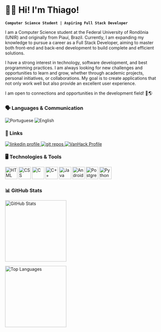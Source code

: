 # 👨‍💻 Hi! I'm Thiago! 

**`Computer Science Student | Aspiring Full Stack Developer `**

I am a Computer Science student at the Federal University of Rondônia (UNIR) and originally from Piauí, Brazil. Currently, I am expanding my knowledge to pursue a career as a Full Stack Developer, aiming to master both front-end and back-end development to build complete and efficient solutions.

I have a strong interest in technology, software development, and best programming practices. I am always looking for new challenges and opportunities to learn and grow, whether through academic projects, personal initiatives, or collaborations. My goal is to create applications that not only work well but also provide an excellent user experience.

I am open to connections and opportunities in the development field! 🚀🌎

### 🗣️ Languages & Communication
<p align="left">
   <img 
      alt="Portuguese" 
      title="Fluent in Portuguese" 
      src="https://custom-icon-badges.demolab.com/badge/-Portuguese-blue?style=for-the-badge&logo=google-translate&logoColor=white&labelColor=0e76a8"
   />
   <img 
      alt="English" 
      title="Intermediate and Learning English" 
      src="https://custom-icon-badges.demolab.com/badge/-English%20(Intermediate%20&%20Learning)-orange?style=for-the-badge&logo=google-translate&logoColor=white&labelColor=ff9800"
   />
</p>

### 📌 Links

<p align="left">
   <a href="https://www.linkedin.com/in/thiago-nascimento-916290328/?original_referer=">
      <img 
         alt="linkedin profile" 
         title="Visit my linkedin" src="https://custom-icon-badges.demolab.com/badge/-LinkedIn-blue?logo=linkedin&logoColor=white&style=for-the-badge&labelColor=0e76a8"
      />
   </a> 
   <a href="https://github.com/ThiagoACNascimento?tab=repositories">
      <img 
         alt="git repos" title="Visit my repository" src="https://custom-icon-badges.demolab.com/badge/-My%20Repos-993399?style=for-the-badge&logoColor=white&logo=repo"
      />
   </a>
   <a href="https://vanhack.com/T/ThiagoAntonio">
      <img 
         alt="VanHack Profile" 
         title="Visit my VanHack profile" 
         src="https://custom-icon-badges.demolab.com/badge/-VanHack-blue?style=for-the-badge&logo=vanhack&logoColor=white&labelColor=0e76a8"
      />
   </a>
 
<!--<a href="https://github.com/ThiagoACNascimento?tab=followers">
      <img 
         alt="followers" title="Follow me on Github" src="https://custom-icon-badges.demolab.com/github/followers/ThiagoACNascimento?color=236ad3&labelColor=1155ba&style=for-the-badge&logo=person-add&label=Follow&logoColor=white"
      />
   </a>
   <a href="https://github.com/ThiagoACNascimento? tab=repositories&sort=stargazers">
      <img 
         alt="total stars" title="Total stars on GitHub" src="https://custom-icon-badges.demolab.com/github/stars/ThiagoACNascimento?color=55960c&style=for-the-badge&labelColor=488207&logo=star"
      />
   </a>  Add later -->
</p>

### 🖥️ Technologies & Tools
<p align="left">
   <img 
      alt="HTML" 
      title="Html" 
      width="40px" 
      src="https://cdn.jsdelivr.net/gh/devicons/devicon@latest/icons/html5/html5-original.svg" 
   />
   <img 
      alt="CSS" 
      title="Css" 
      width="40px" 
      src="https://cdn.jsdelivr.net/gh/devicons/devicon@latest/icons/css3/css3-original.svg" 
      />
   <img 
      alt="C" 
      title="C" 
      width="40px" 
      src="https://cdn.jsdelivr.net/gh/devicons/devicon@latest/icons/c/c-original.svg" 
   />
   <img 
      alt="C++" 
      title="C++" 
      width="40px" 
      src="https://cdn.jsdelivr.net/gh/devicons/devicon@latest/icons/cplusplus/cplusplus-original.svg" 
   />
   <img 
      alt="Java" 
      title="Java" 
      width="40px" 
      src="https://cdn.jsdelivr.net/gh/devicons/devicon@latest/icons/java/java-original.svg"
   />
   <img 
      alt="AndroidStudio" 
      title="AndroidStudio" 
      width="40px" 
      src="https://cdn.jsdelivr.net/gh/devicons/devicon@latest/icons/androidstudio/androidstudio-original.svg" 
   />
   <img 
      alt="PostgreSQL" 
      title="PostgreSQL" 
      width="40px" 
      src="https://cdn.jsdelivr.net/gh/devicons/devicon@latest/icons/postgresql/postgresql-original.svg" 
   />
   <img 
      alt="Python" 
      title="Python" 
      width="40px" 
      src="https://cdn.jsdelivr.net/gh/devicons/devicon@latest/icons/python/python-original.svg" 
   />
</p>

### 📊 GitHub Stats
<p align="left">
   <img 
      alt="GitHub Stats"
      height="200"
      src="https://github-readme-stats.vercel.app/api?username=ThiagoACNascimento&show_icons=true&theme=synthwave&include_all_commits=true" 
   />

   <img 
      alt="Top Languages"
      height="200"
      src="https://github-readme-stats.vercel.app/api/top-langs/?username=ThiagoACNascimento&theme=synthwave&layout=compact&custom_title=Technologies" 
   />
</p>
